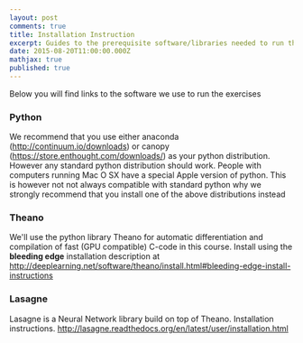 ```yaml
---
layout: post
comments: true
title: Installation Instruction
excerpt: Guides to the prerequisite software/libraries needed to run the excercises
date: 2015-08-20T11:00:00.000Z
mathjax: true
published: true
---
```



Below you will find links to the software we use to run the exercises

### Python
We recommend that you use either anaconda (http://continuum.io/downloads) or canopy (https://store.enthought.com/downloads/) as your python distribution. However any standard python distribution should work. People with computers running Mac O
SX have a special Apple version of python. This is however not not always compatible with standard python why we strongly recommend that you install one of the above distributions instead

### Theano
We'll use the python library Theano for automatic differentiation and compilation of fast (GPU compatible) C-code in this course. Install using the **bleeding edge** installation description at http://deeplearning.net/software/theano/install.html#bleeding-edge-install-instructions

### Lasagne
Lasagne is a Neural Network library build on top of Theano. Installation instructions. http://lasagne.readthedocs.org/en/latest/user/installation.html 

